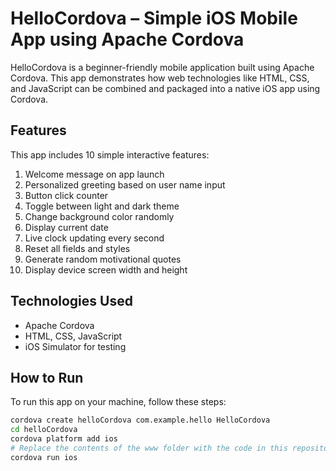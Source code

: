 
# HelloCordova – Simple iOS Mobile App using Apache Cordova

HelloCordova is a beginner-friendly mobile application built using Apache Cordova. This app demonstrates how web technologies like HTML, CSS, and JavaScript can be combined and packaged into a native iOS app using Cordova.

## Features

This app includes 10 simple interactive features:

1. Welcome message on app launch  
2. Personalized greeting based on user name input  
3. Button click counter  
4. Toggle between light and dark theme  
5. Change background color randomly  
6. Display current date  
7. Live clock updating every second  
8. Reset all fields and styles  
9. Generate random motivational quotes  
10. Display device screen width and height  

## Technologies Used

- Apache Cordova  
- HTML, CSS, JavaScript  
- iOS Simulator for testing  

## How to Run

To run this app on your machine, follow these steps:

```bash
cordova create helloCordova com.example.hello HelloCordova
cd helloCordova
cordova platform add ios
# Replace the contents of the www folder with the code in this repository
cordova run ios
